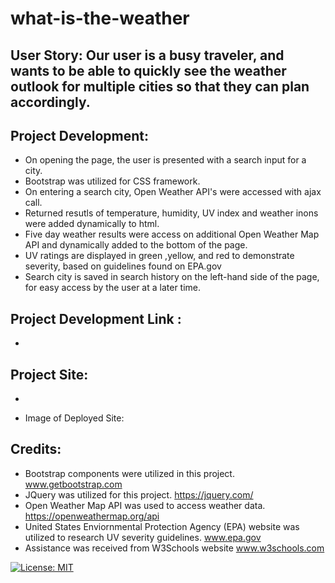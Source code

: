 # what-is-the-weather

## User Story:  Our user is a busy traveler, and wants to be able to quickly see the weather outlook for multiple cities so that they can plan accordingly.

## Project Development: 
*  On opening the page, the user is presented with a search input for a city.
*  Bootstrap was utilized for CSS framework.
* On entering a search city, Open Weather API's were accessed with ajax call.  
* Returned resutls of temperature, humidity, UV index and weather inons were added dynamically to html. 
* Five day weather results were access on additional Open Weather Map API and dynamically added to the bottom of the page.
* UV ratings are displayed in green ,yellow, and red to demonstrate severity, based on guidelines found on EPA.gov
* Search city is saved in search history on the left-hand side of the page, for easy access by the user at a later time. 

## Project Development Link :
* 

## Project Site:
* 

* Image of Deployed Site:


## Credits: 
* Bootstrap components were utilized in this project.  www.getbootstrap.com  
* JQuery was utilized for this project.  https://jquery.com/
* Open Weather Map API was used to access weather data. https://openweathermap.org/api
* United States Enviornmental Protection Agency (EPA) website was utilized to research UV severity guidelines. www.epa.gov
* Assistance was received from W3Schools website www.w3schools.com   

[![License: MIT](https://img.shields.io/badge/License-MIT-yellow.svg)](./assets.license.txt)
